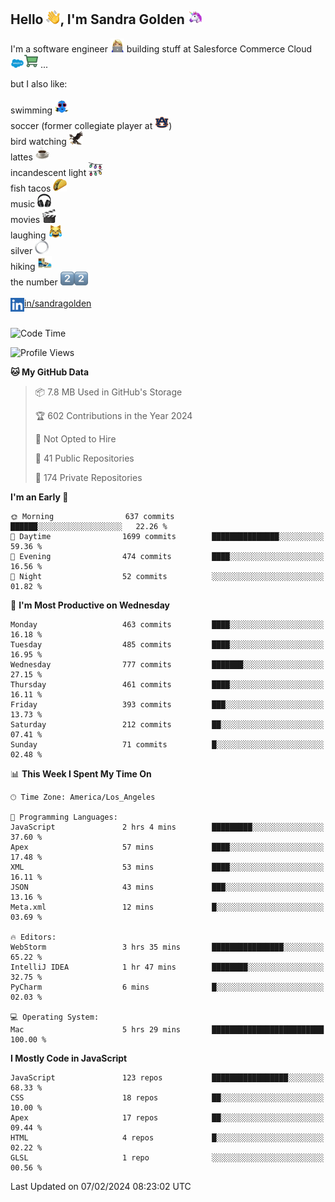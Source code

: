 ## Hello <img src="./static/emoji/wave.png" width="22" />, I'm Sandra Golden <img src="./static/emoji/unicorn-face.png" width="22" />

I'm a software engineer <img src="./static/emoji/female-technologist.png" width="22" /> building stuff at Salesforce Commerce Cloud <img src="./static/emoji/salesforce.png" width="22" /><img src="./static/emoji/commerce-cloud.png" width="22" />&nbsp;...

but I also like:<br/><br/>
swimming <img alt="swimming" src="./static/emoji/keep-swimming.png" width="22" /><br/>
soccer  (former collegiate player at <img src="./static/emoji/auburn.png" width="22" />)<br/>
bird watching <img src="./static/emoji/eagle.png" width="22" /><br/>
lattes <img src="./static/emoji/coffee.png" width="22" /><br/>
incandescent light <img src="./static/emoji/lights.png" width="22" /><br/>
fish tacos <img src="./static/emoji/taco.png" width="22" /><br/>
music <img src="./static/emoji/headphones.png" width="22" /><br/>
movies <img src="./static/emoji/movie-clapper.png" width="22" /><br/>
laughing <img src="./static/emoji/joy-cat.png" width="22" /><br/>
silver <img src="./static/emoji/silver-hoop.png" width="22" /><br/>
hiking <img src="./static/emoji/hiker.png" width="22" /><br/>
the number <img src="./static/emoji/two.png" width="22" /><img src="./static/emoji/two.png" width="22" />
<br/><br/>
<img align="left" alt="Sandra Golden | LinkedIn" width="22px" src="./static/emoji/linkedin.png" /> <a href="https://www.linkedin.com/in/sandragolden/">in/sandragolden</a>
<br/><br/>
<!--START_SECTION:waka-->
![Code Time](http://img.shields.io/badge/Code%20Time-445%20hrs%2045%20mins-blue)

![Profile Views](http://img.shields.io/badge/Profile%20Views-0-blue)

**🐱 My GitHub Data** 

> 📦 7.8 MB Used in GitHub's Storage 
 > 
> 🏆 602 Contributions in the Year 2024
 > 
> 🚫 Not Opted to Hire
 > 
> 📜 41 Public Repositories 
 > 
> 🔑 174 Private Repositories 
 > 
**I'm an Early 🐤** 

```text
🌞 Morning                637 commits         ██████░░░░░░░░░░░░░░░░░░░   22.26 % 
🌆 Daytime                1699 commits        ███████████████░░░░░░░░░░   59.36 % 
🌃 Evening                474 commits         ████░░░░░░░░░░░░░░░░░░░░░   16.56 % 
🌙 Night                  52 commits          ░░░░░░░░░░░░░░░░░░░░░░░░░   01.82 % 
```
📅 **I'm Most Productive on Wednesday** 

```text
Monday                   463 commits         ████░░░░░░░░░░░░░░░░░░░░░   16.18 % 
Tuesday                  485 commits         ████░░░░░░░░░░░░░░░░░░░░░   16.95 % 
Wednesday                777 commits         ███████░░░░░░░░░░░░░░░░░░   27.15 % 
Thursday                 461 commits         ████░░░░░░░░░░░░░░░░░░░░░   16.11 % 
Friday                   393 commits         ███░░░░░░░░░░░░░░░░░░░░░░   13.73 % 
Saturday                 212 commits         ██░░░░░░░░░░░░░░░░░░░░░░░   07.41 % 
Sunday                   71 commits          █░░░░░░░░░░░░░░░░░░░░░░░░   02.48 % 
```


📊 **This Week I Spent My Time On** 

```text
🕑︎ Time Zone: America/Los_Angeles

💬 Programming Languages: 
JavaScript               2 hrs 4 mins        █████████░░░░░░░░░░░░░░░░   37.60 % 
Apex                     57 mins             ████░░░░░░░░░░░░░░░░░░░░░   17.48 % 
XML                      53 mins             ████░░░░░░░░░░░░░░░░░░░░░   16.11 % 
JSON                     43 mins             ███░░░░░░░░░░░░░░░░░░░░░░   13.16 % 
Meta.xml                 12 mins             █░░░░░░░░░░░░░░░░░░░░░░░░   03.69 % 

🔥 Editors: 
WebStorm                 3 hrs 35 mins       ████████████████░░░░░░░░░   65.22 % 
IntelliJ IDEA            1 hr 47 mins        ████████░░░░░░░░░░░░░░░░░   32.75 % 
PyCharm                  6 mins              █░░░░░░░░░░░░░░░░░░░░░░░░   02.03 % 

💻 Operating System: 
Mac                      5 hrs 29 mins       █████████████████████████   100.00 % 
```

**I Mostly Code in JavaScript** 

```text
JavaScript               123 repos           █████████████████░░░░░░░░   68.33 % 
CSS                      18 repos            ██░░░░░░░░░░░░░░░░░░░░░░░   10.00 % 
Apex                     17 repos            ██░░░░░░░░░░░░░░░░░░░░░░░   09.44 % 
HTML                     4 repos             █░░░░░░░░░░░░░░░░░░░░░░░░   02.22 % 
GLSL                     1 repo              ░░░░░░░░░░░░░░░░░░░░░░░░░   00.56 % 
```




 Last Updated on 07/02/2024 08:23:02 UTC
<!--END_SECTION:waka-->

